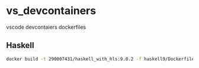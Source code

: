 # vs_devcontainers
vscode devcontaiers dockerfiles

## Haskell
```bash
docker build -t 290007431/haskell_with_hls:9.0.2 -f haskell9/Dockerfile .
```